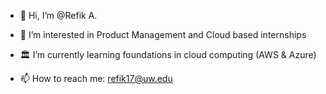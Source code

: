 - 👋 Hi, I’m @Refik A.
- 👀 I’m interested in Product Management and Cloud based internships
- 🏛 I’m currently learning foundations in cloud computing (AWS & Azure)

- 📫 How to reach me: refik17@uw.edu

<!---
RefikAB/RefikAB is a ✨ special ✨ repository because its `README.md` (this file) appears on your GitHub profile.
You can click the Preview link to take a look at your changes.
--->

